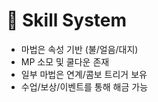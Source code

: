 # 🔮 Skill System

- 마법은 속성 기반 (불/얼음/대지)
- MP 소모 및 쿨다운 존재
- 일부 마법은 연계/콤보 트리거 보유
- 수업/보상/이벤트를 통해 해금 가능